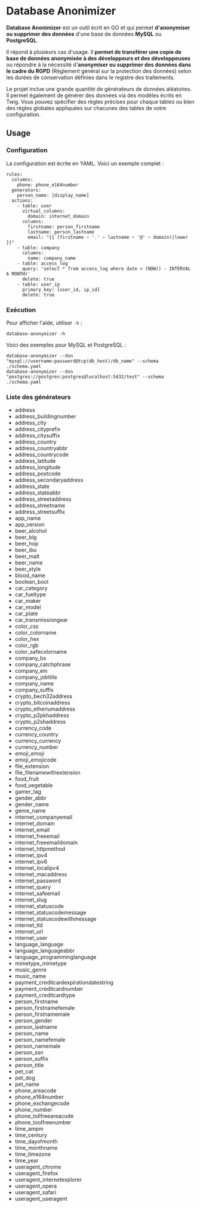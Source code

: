 # Database Anonimizer

**Database Anonimizer** est un outil écrit en GO et qui permet **d'anonymiser ou supprimer des données** d'une base de données **MySQL** ou **PostgreSQL**.

Il répond à plusieurs cas d'usage. Il **permet de transférer une copie de base de données anonymisée à des développeurs et des développeuses** ou répondre à la nécessité d'**anonymiser ou supprimer des données dans le cadre du RGPD** (Règlement général sur la protection des données) selon les durées de conservation définies dans le registre des traitements.

Le projet inclue une grande quantité de générateurs de données aléatoires. Il permet également de générer des données via des modèles écrits en Twig. Vous pouvez spécifier des règles précises pour chaque tables ou bien des règles globales appliquées sur chacunes des tables de votre configuration.

## Usage

### Configuration

La configuration est écrite en YAML. Voici un exemple complet :

```
rules:
  columns:
    phone: phone_e164number
  generators:
    person_name: [display_name]
  actions:
    - table: user
      virtual_columns:
        domain: internet_domain
      columns:
        firstname: person_firstname
        lastname: person_lastname
        email: "{{ (firstname ~ '.' ~ lastname ~ '@' ~ domain)|lower }}"
    - table: company
      columns:
        name: company_name
    - table: access_log
      query: 'select * from access_log where date < (NOW() - INTERVAL 6 MONTH)'
      delete: true
    - table: user_ip
      primary_key: [user_id, ip_id]
      delete: true
```

### Exécution

Pour afficher l'aide, utiliser `-h` :

```
database-anonymizer -h
```

Voici des exemples pour MySQL et PostgreSQL :

```
database-anonymizer --dsn "mysql://username:password@tcp(db_host)/db_name" --schema ./schema.yaml
database-anonymizer --dsn "postgres://postgres:postgres@localhost:5432/test" --schema ./schema.yaml
```

### Liste des générateurs

- address
- address_buildingnumber
- address_city
- address_cityprefix
- address_citysuffix
- address_country
- address_countryabbr
- address_countrycode
- address_latitude
- address_longitude
- address_postcode
- address_secondaryaddress
- address_state
- address_stateabbr
- address_streetaddress
- address_streetname
- address_streetsuffix
- app_name
- app_version
- beer_alcohol
- beer_blg
- beer_hop
- beer_ibu
- beer_malt
- beer_name
- beer_style
- blood_name
- boolean_bool
- car_category
- car_fueltype
- car_maker
- car_model
- car_plate
- car_transmissiongear
- color_css
- color_colorname
- color_hex
- color_rgb
- color_safecolorname
- company_bs
- company_catchphrase
- company_ein
- company_jobtitle
- company_name
- company_suffix
- crypto_bech32address
- crypto_bitcoinaddress
- crypto_etheriumaddress
- crypto_p2pkhaddress
- crypto_p2shaddress
- currency_code
- currency_country
- currency_currency
- currency_number
- emoji_emoji
- emoji_emojicode
- file_extension
- file_filenamewithextension
- food_fruit
- food_vegetable
- gamer_tag
- gender_abbr
- gender_name
- genre_name
- internet_companyemail
- internet_domain
- internet_email
- internet_freeemail
- internet_freeemaildomain
- internet_httpmethod
- internet_ipv4
- internet_ipv6
- internet_localipv4
- internet_macaddress
- internet_password
- internet_query
- internet_safeemail
- internet_slug
- internet_statuscode
- internet_statuscodemessage
- internet_statuscodewithmessage
- internet_tld
- internet_url
- internet_user
- language_language
- language_languageabbr
- language_programminglanguage
- mimetype_mimetype
- music_genre
- music_name
- payment_creditcardexpirationdatestring
- payment_creditcardnumber
- payment_creditcardtype
- person_firstname
- person_firstnamefemale
- person_firstnamemale
- person_gender
- person_lastname
- person_name
- person_namefemale
- person_namemale
- person_ssn
- person_suffix
- person_title
- pet_cat
- pet_dog
- pet_name
- phone_areacode
- phone_e164number
- phone_exchangecode
- phone_number
- phone_tollfreeareacode
- phone_toolfreenumber
- time_ampm
- time_century
- time_dayofmonth
- time_monthname
- time_timezone
- time_year
- useragent_chrome
- useragent_firefox
- useragent_internetexplorer
- useragent_opera
- useragent_safari
- useragent_useragent
